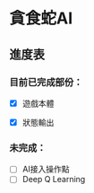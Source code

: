 # 貪食蛇AI

## 進度表

### 目前已完成部份：

- [x] 遊戲本體
- [x] 狀態輸出



### 未完成：

- [ ] AI接入操作點
- [ ] Deep Q Learning
